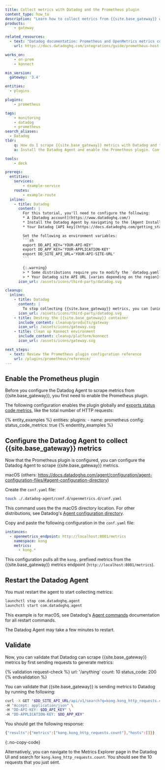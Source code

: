 ```yaml
---
title: Collect metrics with Datadog and the Prometheus plugin
content_type: how_to
description: "Learn how to collect metrics from {{site.base_gateway}} with Datadog and the Prometheus plugin."
products:
    - gateway

related_resources:
  - text: "Datadog documentation: Prometheus and OpenMetrics metrics collection from a host"
    url: https://docs.datadoghq.com/integrations/guide/prometheus-host-collection/

works_on:
    - on-prem
    - konnect

min_version:
  gateway: '3.4'

entities: 
  - plugins

plugins:
    - prometheus

tags:
    - monitoring
    - datadog
    - prometheus
search_aliases:
  - Datadog
tldr:
    q: How do I scrape {{site.base_gateway}} metrics with Datadog and the Prometheus plugin?
    a: Install the Datadog Agent and enable the Prometheus plugin. Configure the Datadog Agent with the {{site.base_gateway}} `/metrics` endpoint and set `kong.*` for `metrics`. Restart the Datadog Agent, and send requests to generate metrics. You should see the metrics in Datadog Metrics summary.

tools:
    - deck

prereqs:
  entities:
    services:
        - example-service
    routes:
        - example-route
  inline: 
    - title: Datadog
      content: |
        For this tutorial, you'll need to configure the following:
        * A [Datadog account](https://www.datadoghq.com/)
        * Install the Datadog Agent by navigating to the [Agent Installation](https://app.datadoghq.com/account/settings/agent/latest) page or **Integration** > **Install agents** in the Datadog UI.
        * Your Datadog [API key](https://docs.datadoghq.com/getting_started/site/) and [app key](https://app.datadoghq.com/access/application-keys). You can find these in the Datadog UI in **Organization settings**.

        Set the following as environment variables:
        ```sh
        export DD_API_KEY='YOUR-API-KEY'
        export DD_APP_KEY='YOUR-APPLICATION-KEY'
        export DD_SITE_API_URL='YOUR-API-SITE-URL'
        ```
        
        {:.warning}
        > * Some distributions require you to modify the `datadog.yaml` file and add your API key and Datadog site URL. Ensure this file is configured correctly or Datadog won't be able to scrape metrics.
        > * Your Datadog site API URL [varies depending on the region](https://docs.datadoghq.com/getting_started/site/) you're using. For example, for the `US5` region, the URL would be `https://api.us5.datadoghq.com`.
      icon_url: /assets/icons/third-party/datadog.svg

cleanup:
  inline:
    - title: Datadog
      content: |
        To stop collecting {{site.base_gateway}} metrics, you can [uninstall the Datadog Agent](https://docs.datadoghq.com/agent/guide/how-do-i-uninstall-the-agent/).
      icon_url: /assets/icons/third-party/datadog.svg
    - title: Destroy the {{site.base_gateway}} container
      include_content: cleanup/products/gateway
      icon_url: /assets/icons/gateway.svg
    - title: Clean up Konnect environment
      include_content: cleanup/platform/konnect
      icon_url: /assets/icons/gateway.svg

next_steps:
  - text: Review the Prometheus plugin configuration reference
    url: /plugins/prometheus/reference/
---
```


## Enable the Prometheus plugin

Before you configure the Datadog Agent to scrape metrics from {{site.base_gateway}}, you first need to enable the Prometheus plugin. 

The following configuration enables the plugin globally and [exports status code metrics](/plugins/prometheus/reference/#schema--config-status-code-metrics), like the total number of HTTP requests:

{% entity_examples %}
entities:
  plugins:
    - name: prometheus
      config:
        status_code_metrics: true
{% endentity_examples %}


## Configure the Datadog Agent to collect {{site.base_gateway}} metrics

Now that the Prometheus plugin is configured, you can configure the Datadog Agent to scrape {{site.base_gateway}} metrics.

macOS (others: https://docs.datadoghq.com/agent/configuration/agent-configuration-files/#agent-configuration-directory)

Create the `conf.yaml` file:

```sh
touch ./.datadog-agent/conf.d/openmetrics.d/conf.yaml
```

This command uses the the macOS directory location. For other distributions, see Datadog's [Agent configuration directory](https://docs.datadoghq.com/agent/configuration/agent-configuration-files/#agent-configuration-directory). 

Copy and paste the following configuration in the `conf.yaml` file:
```yaml
instances:
  - openmetrics_endpoint: http://localhost:8001/metrics
    namespace: kong
    metrics:
      - kong.*
```

This configuration pulls all the `kong.` prefixed metrics from the {{site.base_gateway}} metrics endpoint (`http://localhost:8001/metrics`).

## Restart the Datadog Agent

You must restart the agent to start collecting metrics:

```sh
launchctl stop com.datadoghq.agent
launchctl start com.datadoghq.agent
```

This example is for macOS, see Datadog's [Agent commands](https://docs.datadoghq.com/agent/configuration/agent-commands/#start-stop-and-restart-the-agent) documentation for all restart commands.

The Datadog Agent may take a few minutes to restart.

## Validate

Now, you can validate that Datadog can scrape {{site.base_gateway}} metrics by first sending requests to generate metrics:

{% validation request-check %}
url: '/anything' 
count: 10
status_code: 200
{% endvalidation %}

You can validate that {{site.base_gateway}} is sending metrics to Datadog by running the following:

```sh
curl -X GET "$DD_SITE_API_URL/api/v1/search?q=kong.kong_http_requests.count" \
-H "Accept: application/json" \
-H "DD-API-KEY: $DD_API_KEY" \
-H "DD-APPLICATION-KEY: $DD_APP_KEY"
```

You should get the following response:
```sh
{"results":{"metrics":["kong.kong_http_requests.count"],"hosts":[]}}
```
{:.no-copy-code}

Alternatively, you can navigate to the Metrics Explorer page in the Datadog UI and search for `kong.kong_http_requests.count`. You should see the 10 requests that you just sent.

